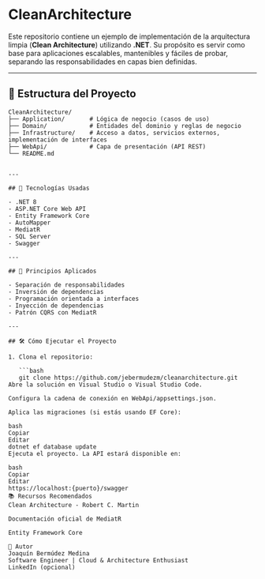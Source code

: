 # CleanArchitecture

Este repositorio contiene un ejemplo de implementación de la arquitectura limpia (**Clean Architecture**) utilizando **.NET**. Su propósito es servir como base para aplicaciones escalables, mantenibles y fáciles de probar, separando las responsabilidades en capas bien definidas.

---

## 🧱 Estructura del Proyecto
```text
CleanArchitecture/
├── Application/       # Lógica de negocio (casos de uso)
├── Domain/            # Entidades del dominio y reglas de negocio
├── Infrastructure/    # Acceso a datos, servicios externos, implementación de interfaces
├── WebApi/            # Capa de presentación (API REST)
└── README.md


---

## 🚀 Tecnologías Usadas

- .NET 8
- ASP.NET Core Web API
- Entity Framework Core
- AutoMapper
- MediatR
- SQL Server
- Swagger

---

## 📌 Principios Aplicados

- Separación de responsabilidades
- Inversión de dependencias
- Programación orientada a interfaces
- Inyección de dependencias
- Patrón CQRS con MediatR

---

## 🛠️ Cómo Ejecutar el Proyecto

1. Clona el repositorio:

   ```bash
   git clone https://github.com/jebermudezm/cleanarchitecture.git
Abre la solución en Visual Studio o Visual Studio Code.

Configura la cadena de conexión en WebApi/appsettings.json.

Aplica las migraciones (si estás usando EF Core):

bash
Copiar
Editar
dotnet ef database update
Ejecuta el proyecto. La API estará disponible en:

bash
Copiar
Editar
https://localhost:{puerto}/swagger
📚 Recursos Recomendados
Clean Architecture - Robert C. Martin

Documentación oficial de MediatR

Entity Framework Core

🙋 Autor
Joaquín Bermúdez Medina
Software Engineer | Cloud & Architecture Enthusiast
LinkedIn (opcional)
